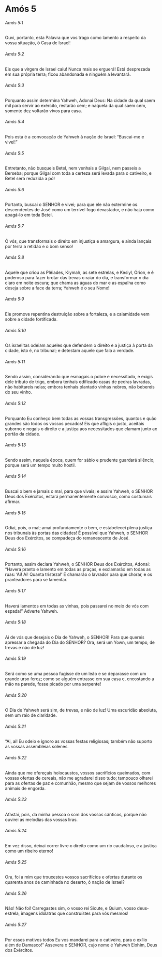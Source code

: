 # Amós 5

###### Amós 5:1

Ouvi, portanto, esta Palavra que vos trago como lamento a respeito da vossa situação, ó Casa de Israel!

###### Amós 5:2

Eis que a virgem de Israel caiu! Nunca mais se erguerá! Está desprezada em sua própria terra; ficou abandonada e ninguém a levantará.

###### Amós 5:3

Porquanto assim determina Yahweh, Adonai Deus: Na cidade da qual saem mil para servir ao exército, restarão cem; e naquela da qual saem cem, somente dez voltarão vivos para casa.

###### Amós 5:4

Pois esta é a convocação de Yahweh à nação de Israel: “Buscai-me e vivei!”

###### Amós 5:5

Entretanto, não busqueis Betel, nem venhais a Gilgal, nem passeis a Berseba; porque Gilgal com toda a certeza será levada para o cativeiro, e Betel será reduzida a pó!

###### Amós 5:6

Portanto, buscai o SENHOR e vivei; para que ele não extermine os descendentes de José como um terrível fogo devastador, e não haja como apagá-lo em toda Betel.

###### Amós 5:7

Ó vós, que transformais o direito em injustiça e amargura, e ainda lançais por terra a retidão e o bom senso!

###### Amós 5:8

Aquele que criou as Plêiades, Kiymah, as sete estrelas, e Kesiyl, Órion, e é poderoso para fazer brotar das trevas o raiar do dia, e transformar o dia claro em noite escura; que chama as águas do mar e as espalha como deseja sobre a face da terra; Yahweh é o seu Nome!

###### Amós 5:9

Ele promove repentina destruição sobre a fortaleza, e a calamidade vem sobre a cidade fortificada.

###### Amós 5:10

Os israelitas odeiam aqueles que defendem o direito e a justiça à porta da cidade, isto é, no tribunal; e detestam aquele que fala a verdade.

###### Amós 5:11

Sendo assim, considerando que esmagais o pobre e necessitado, e exigis dele tributo de trigo, embora tenhais edificado casas de pedras lavradas, não habitareis nelas; embora tenhais plantado vinhas nobres, não bebereis do seu vinho.

###### Amós 5:12

Porquanto Eu conheço bem todas as vossas transgressões, quantos e quão grandes são todos os vossos pecados! Eis que afligis o justo, aceitais suborno e negais o direito e a justiça aos necessitados que clamam junto ao portão da cidade.

###### Amós 5:13

Sendo assim, naquela época, quem for sábio e prudente guardará silêncio, porque será um tempo muito hostil.

###### Amós 5:14

Buscai o bem e jamais o mal, para que vivais; e assim Yahweh, o SENHOR Deus dos Exércitos, estará permanentemente convosco, como costumais afirmar.

###### Amós 5:15

Odiai, pois, o mal; amai profundamente o bem, e estabelecei plena justiça nos tribunais às portas das cidades! É possível que Yahweh, o SENHOR Deus dos Exércitos, se compadeça do remanescente de José.

###### Amós 5:16

Portanto, assim declara Yahweh, o SENHOR Deus dos Exércitos, Adonai: “Haverá pranto e lamento em todas as praças, e exclamarão em todas as ruas: ‘Ai! Ai! Quanta tristeza!’ E chamarão o lavrador para que chorar, e os pranteadores para se lamentar.

###### Amós 5:17

Haverá lamentos em todas as vinhas, pois passarei no meio de vós com espada!” Adverte Yahweh.

###### Amós 5:18

Ai de vós que desejais o Dia de Yahweh, o SENHOR! Para que quereis apressar a chegada do Dia do SENHOR? Ora, será um Yown, um tempo, de trevas e não de luz!

###### Amós 5:19

Será como se uma pessoa fugisse de um leão e se deparasse com um grande urso feroz; como se alguém entrasse em sua casa e, encostando a mão na parede, fosse picado por uma serpente!

###### Amós 5:20

O Dia de Yahweh será sim, de trevas, e não de luz! Uma escuridão absoluta, sem um raio de claridade.

###### Amós 5:21

“Ai, ai! Eu odeio e ignoro as vossas festas religiosas; também não suporto as vossas assembleias solenes.

###### Amós 5:22

Ainda que me ofereçais holocaustos, vossos sacrifícios queimados, com vossas ofertas de cereais, não me agradarei disso tudo; tampouco olharei para as ofertas de paz e comunhão, mesmo que sejam de vossos melhores animais de engorda.

###### Amós 5:23

Afastai, pois, da minha pessoa o som dos vossos cânticos, porque não ouvirei as melodias das vossas liras.

###### Amós 5:24

Em vez disso, deixai correr livre o direito como um rio caudaloso, e a justiça como um ribeiro eterno!

###### Amós 5:25

Ora, foi a mim que trouxestes vossos sacrifícios e ofertas durante os quarenta anos de caminhada no deserto, ó nação de Israel?

###### Amós 5:26

Não! Não foi! Carregastes sim, o vosso rei Sicute, e Quium, vosso deus-estrela, imagens idólatras que construístes para vós mesmos!

###### Amós 5:27

Por esses motivos todos Eu vos mandarei para o cativeiro, para o exílio além de Damasco!” Assevera o SENHOR, cujo nome é Yahweh Elohim, Deus dos Exércitos.

